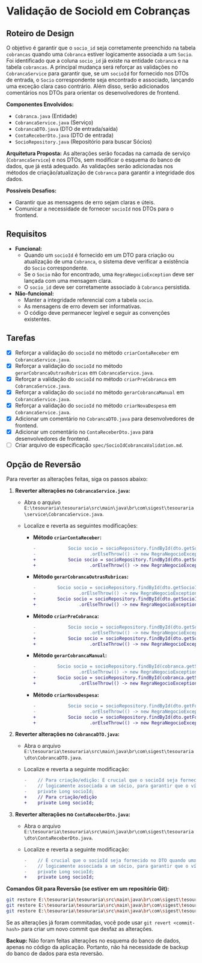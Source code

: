 # Validação de SocioId em Cobranças

## Roteiro de Design
O objetivo é garantir que o `socio_id` seja corretamente preenchido na tabela `cobrancas` quando uma `Cobranca` estiver logicamente associada a um `Socio`. Foi identificado que a coluna `socio_id` já existe na entidade `Cobranca` e na tabela `cobrancas`. A principal mudança será reforçar as validações no `CobrancaService` para garantir que, se um `socioId` for fornecido nos DTOs de entrada, o `Socio` correspondente seja encontrado e associado, lançando uma exceção clara caso contrário. Além disso, serão adicionados comentários nos DTOs para orientar os desenvolvedores de frontend.

**Componentes Envolvidos:**
*   `Cobranca.java` (Entidade)
*   `CobrancaService.java` (Serviço)
*   `CobrancaDTO.java` (DTO de entrada/saída)
*   `ContaReceberDto.java` (DTO de entrada)
*   `SocioRepository.java` (Repositório para buscar Sócios)

**Arquitetura Proposta:**
As alterações serão focadas na camada de serviço (`CobrancaService`) e nos DTOs, sem modificar o esquema do banco de dados, que já está adequado. As validações serão adicionadas nos métodos de criação/atualização de `Cobranca` para garantir a integridade dos dados.

**Possíveis Desafios:**
*   Garantir que as mensagens de erro sejam claras e úteis.
*   Comunicar a necessidade de fornecer `socioId` nos DTOs para o frontend.

## Requisitos
*   **Funcional:**
    *   Quando um `socioId` é fornecido em um DTO para criação ou atualização de uma `Cobranca`, o sistema deve verificar a existência do `Socio` correspondente.
    *   Se o `Socio` não for encontrado, uma `RegraNegocioException` deve ser lançada com uma mensagem clara.
    *   O `socio_id` deve ser corretamente associado à `Cobranca` persistida.
*   **Não-funcional:**
    *   Manter a integridade referencial com a tabela `socio`.
    *   As mensagens de erro devem ser informativas.
    *   O código deve permanecer legível e seguir as convenções existentes.

## Tarefas
- [x] Reforçar a validação do `socioId` no método `criarContaReceber` em `CobrancaService.java`.
- [x] Reforçar a validação do `socioId` no método `gerarCobrancaOutrasRubricas` em `CobrancaService.java`.
- [x] Reforçar a validação do `socioId` no método `criarPreCobranca` em `CobrancaService.java`.
- [x] Reforçar a validação do `socioId` no método `gerarCobrancaManual` em `CobrancaService.java`.
- [x] Reforçar a validação do `socioId` no método `criarNovaDespesa` em `CobrancaService.java`.
- [x] Adicionar um comentário no `CobrancaDTO.java` para desenvolvedores de frontend.
- [x] Adicionar um comentário no `ContaReceberDto.java` para desenvolvedores de frontend.
- [ ] Criar arquivo de especificação `spec/SocioIdCobrancaValidation.md`.

## Opção de Reversão

Para reverter as alterações feitas, siga os passos abaixo:

1.  **Reverter alterações no `CobrancaService.java`:**
    *   Abra o arquivo `E:\tesouraria\tesouraria\src\main\java\br\com\sigest\tesouraria\service\CobrancaService.java`.
    *   Localize e reverta as seguintes modificações:

        *   **Método `criarContaReceber`:**
            ```diff
            -            Socio socio = socioRepository.findById(dto.getSocioId())
            -                    .orElseThrow(() -> new RegraNegocioException("Sócio com ID " + dto.getSocioId() + " não encontrado."));
            +            Socio socio = socioRepository.findById(dto.getSocioId())
            +                    .orElseThrow(() -> new RegraNegocioException("Sócio não encontrado."));
            ```

        *   **Método `gerarCobrancaOutrasRubricas`:**
            ```diff
            -        Socio socio = socioRepository.findById(dto.getSocioId())
            -                .orElseThrow(() -> new RegraNegocioException("Sócio com ID " + dto.getSocioId() + " não encontrado."));
            +        Socio socio = socioRepository.findById(dto.getSocioId())
            +                .orElseThrow(() -> new RegraNegocioException("Sócio não encontrado."));
            ```

        *   **Método `criarPreCobranca`:**
            ```diff
            -            Socio socio = socioRepository.findById(dto.getSocioId())
            -                    .orElseThrow(() -> new RegraNegocioException("Sócio com ID " + dto.getSocioId() + " não encontrado."));
            +            Socio socio = socioRepository.findById(dto.getSocioId())
            +                    .orElseThrow(() -> new RegraNegocioException("Sócio não encontrado."));
            ```

        *   **Método `gerarCobrancaManual`:**
            ```diff
            -        Socio socio = socioRepository.findById(cobranca.getSocio().getId())
            -                .orElseThrow(() -> new RegraNegocioException("Sócio com ID " + cobranca.getSocio().getId() + " não encontrado."));
            +        Socio socio = socioRepository.findById(cobranca.getSocio().getId())
            +                .orElseThrow(() -> new RegraNegocioException("Sócio não encontrado."));
            ```

        *   **Método `criarNovaDespesa`:**
            ```diff
            -            Socio socio = socioRepository.findById(dto.getFornecedorId())
            -                    .orElseThrow(() -> new RegraNegocioException("Sócio com ID " + dto.getFornecedorId() + " não encontrado."));
            +            Socio socio = socioRepository.findById(dto.getFornecedorId())
            +                    .orElseThrow(() -> new RegraNegocioException("Sócio não encontrado."));
            ```

2.  **Reverter alterações no `CobrancaDTO.java`:**
    *   Abra o arquivo `E:\tesouraria\tesouraria\src\main\java\br\com\sigest\tesouraria\dto\CobrancaDTO.java`.
    *   Localize e reverta a seguinte modificação:

        ```diff
        -    // Para criação/edição: É crucial que o socioId seja fornecido no DTO quando uma cobrança estiver
        -    // logicamente associada a um sócio, para garantir que o vínculo seja estabelecido corretamente no backend.
        -    private Long socioId;
        +    // Para criação/edição
        +    private Long socioId;
        ```

3.  **Reverter alterações no `ContaReceberDto.java`:**
    *   Abra o arquivo `E:\tesouraria\tesouraria\src\main\java\br\com\sigest\tesouraria\dto\ContaReceberDto.java`.
    *   Localize e reverta a seguinte modificação:

        ```diff
        -    // É crucial que o socioId seja fornecido no DTO quando uma conta a receber estiver
        -    // logicamente associada a um sócio, para garantir que o vínculo seja estabelecido corretamente no backend.
        -    private Long socioId;
        +    private Long socioId;
        ```

**Comandos Git para Reversão (se estiver em um repositório Git):**

```bash
git restore E:\tesouraria\tesouraria\src\main\java\br\com\sigest\tesouraria\service\CobrancaService.java
git restore E:\tesouraria\tesouraria\src\main\java\br\com\sigest\tesouraria\dto\CobrancaDTO.java
git restore E:\tesouraria\tesouraria\src\main\java\br\com\sigest\tesouraria\dto\ContaReceberDto.java
```

Se as alterações já foram commitadas, você pode usar `git revert <commit-hash>` para criar um novo commit que desfaz as alterações.

**Backup:**
Não foram feitas alterações no esquema do banco de dados, apenas no código da aplicação. Portanto, não há necessidade de backup do banco de dados para esta reversão.
